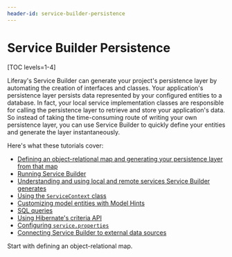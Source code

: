 ```yaml
---
header-id: service-builder-persistence
---
```


# Service Builder Persistence

[TOC levels=1-4]

Liferay's Service Builder can generate your project's persistence layer by
automating the creation of interfaces and classes. Your application's
persistence layer persists data represented by your configured entities to a
database. In fact, your local service implementation classes are responsible for
calling the persistence layer to retrieve and store your application's data. So
instead of taking the time-consuming route of writing your own persistence
layer, you can use Service Builder to quickly define your entities and
generate the layer instantaneously.

Here's what these tutorials cover:

- [Defining an object-relational map and generating your persistence layer from that map](/docs/7-1/tutorials/-/knowledge_base/t/defining-an-object-relational-map-with-service-builder)
- [Running Service Builder](/docs/7-1/tutorials/-/knowledge_base/t/running-service-builder)
- [Understanding and using local and remote services Service Builder generates](/docs/7-1/tutorials/-/knowledge_base/t/understanding-the-code-generated-by-service-builder)
- [Using the `ServiceContext` class](/docs/7-1/tutorials/-/knowledge_base/t/understanding-servicecontext)
- [Customizing model entities with Model Hints](/docs/7-1/tutorials/-/knowledge_base/t/customizing-model-entities-with-model-hints)
- [SQL queries](/docs/7-1/tutorials/-/knowledge_base/t/custom-sql)
- [Using Hibernate's criteria API](/docs/7-1/tutorials/-/knowledge_base/t/dynamic-query)
- [Configuring `service.properties`](/docs/7-1/tutorials/-/knowledge_base/t/configuring-service-properties)
- [Connecting Service Builder to external data sources](/docs/7-1/tutorials/-/knowledge_base/t/connecting-service-builder-to-external-databases)

Start with defining an object-relational map. 
